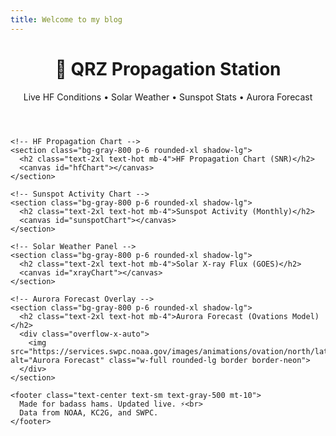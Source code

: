 ```yaml
---
title: Welcome to my blog
---
```


<!DOCTYPE html>
<html lang="en">
<head>
  <meta charset="UTF-8" />
  <meta name="viewport" content="width=device-width, initial-scale=1.0" />
  <title>QRZ Propagation Dashboard</title>
  <script src="https://cdn.tailwindcss.com"></script>
  <script src="https://cdn.jsdelivr.net/npm/chart.js"></script>
  <script>
    tailwind.config = {
      theme: {
        extend: {
          colors: {
            dark: '#0f172a',
            neon: '#00ffe7',
            hot: '#ff006e'
          }
        }
      }
    }
  </script>
</head>
<body class="bg-dark text-white font-mono">
  <div class="max-w-6xl mx-auto p-6 space-y-10">
    <header class="text-center">
      <h1 class="text-4xl md:text-6xl font-bold text-neon drop-shadow-lg">📡 QRZ Propagation Station</h1>
      <p class="text-lg text-gray-300">Live HF Conditions • Solar Weather • Sunspot Stats • Aurora Forecast</p>
    </header>

    <!-- HF Propagation Chart -->
    <section class="bg-gray-800 p-6 rounded-xl shadow-lg">
      <h2 class="text-2xl text-hot mb-4">HF Propagation Chart (SNR)</h2>
      <canvas id="hfChart"></canvas>
    </section>

    <!-- Sunspot Activity Chart -->
    <section class="bg-gray-800 p-6 rounded-xl shadow-lg">
      <h2 class="text-2xl text-hot mb-4">Sunspot Activity (Monthly)</h2>
      <canvas id="sunspotChart"></canvas>
    </section>

    <!-- Solar Weather Panel -->
    <section class="bg-gray-800 p-6 rounded-xl shadow-lg">
      <h2 class="text-2xl text-hot mb-4">Solar X-ray Flux (GOES)</h2>
      <canvas id="xrayChart"></canvas>
    </section>

    <!-- Aurora Forecast Overlay -->
    <section class="bg-gray-800 p-6 rounded-xl shadow-lg">
      <h2 class="text-2xl text-hot mb-4">Aurora Forecast (Ovations Model)</h2>
      <div class="overflow-x-auto">
        <img src="https://services.swpc.noaa.gov/images/animations/ovation/north/latest.jpg" alt="Aurora Forecast" class="w-full rounded-lg border border-neon">
      </div>
    </section>

    <footer class="text-center text-sm text-gray-500 mt-10">
      Made for badass hams. Updated live. ⚡<br>
      Data from NOAA, KC2G, and SWPC.
    </footer>
  </div>

  <script>
    async function renderCharts() {
      // HF Propagation
      try {
        const res = await fetch('https://prop.kc2g.com/propagation.json');
        const data = await res.json();
        const bands = Object.keys(data).filter(b => b.includes('m') && data[b].now);
        const snrData = bands.map(b => data[b].now === 'Good' ? 3 : data[b].now === 'Fair' ? 2 : 1);

        new Chart(document.getElementById('hfChart'), {
          type: 'bar',
          data: {
            labels: bands,
            datasets: [{
              label: 'HF Propagation (1=Poor, 3=Good)',
              data: snrData,
              backgroundColor: '#00ffe7'
            }]
          },
          options: { scales: { y: { beginAtZero: true, max: 3 } } }
        });
      } catch (err) {
        console.error('HF Chart Error', err);
      }

      // Sunspot Activity
      try {
        const res = await fetch('https://services.swpc.noaa.gov/json/solar-cycle/observed-solar-cycle-indices.json');
        const data = await res.json();
        const recent = data.slice(-24);

        new Chart(document.getElementById('sunspotChart'), {
          type: 'line',
          data: {
            labels: recent.map(d => d.time_tag.substring(0, 7)),
            datasets: [{
              label: 'Sunspot Number',
              data: recent.map(d => d.ssng),
              borderColor: '#ff006e',
              fill: false
            }]
          },
          options: { responsive: true }
        });
      } catch (err) {
        console.error('Sunspot Chart Error', err);
      }

      // X-ray Flux
      try {
        const res = await fetch('https://services.swpc.noaa.gov/json/goes/primary/xrays-1-day.json');
        const data = await res.json();
        const recent = data.slice(-100);

        new Chart(document.getElementById('xrayChart'), {
          type: 'line',
          data: {
            labels: recent.map(d => new Date(d.time_tag).toLocaleTimeString()),
            datasets: [{
              label: 'X-ray Flux',
              data: recent.map(d => parseFloat(d.flux)),
              borderColor: '#00ffe7',
              fill: true
            }]
          },
          options: {
            responsive: true,
            scales: { y: { type: 'logarithmic' } }
          }
        });
      } catch (err) {
        console.error('X-ray Chart Error', err);
      }
    }

    renderCharts();
  </script>
</body>
</html>
